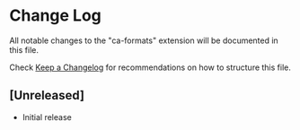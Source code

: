 # Change Log

All notable changes to the "ca-formats" extension will be documented in this file.

Check [Keep a Changelog](http://keepachangelog.com/) for recommendations on how to structure this file.

## [Unreleased]

- Initial release